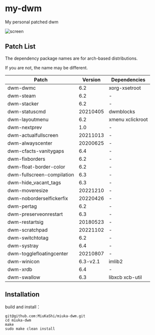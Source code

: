 # my-dwm

My personal patched dwm

![screen](https://tri-1251426408.cos.ap-tokyo.myqcloud.com/20230620211922496088.jpg)

## Patch List

The dependency package names are for arch-based distributions.

If you are not, the name may be different.

| Patch                      | Version  | Dependencies     |
| -------------------------- | -------- | ---------------- |
| dwm-dwmc                   | 6.2      | xorg-xsetroot    |
| dwm-steam                  | 6.2      | -                |
| dwm-stacker                | 6.2      | -                |
| dwm-statuscmd              | 20210405 | dwmblocks        |
| dwm-layoutmenu             | 6.2      | xmenu xclickroot |
| dwm-nextprev               | 1.0      | -                |
| dwm-actualfullscreen       | 20211013 | -                |
| dwm-alwayscenter           | 20200625 | -                |
| dwm-cfacts-vanitygaps      | 6.4      | -                |
| dwm-fixborders             | 6.2      | -                |
| dwm-float-border-color     | 6.2      | -                |
| dwm-fullscreen-compilation | 6.3      | -                |
| dwm-hide_vacant_tags       | 6.3      | -                |
| dwm-moveresize             | 20221210 | -                |
| dwm-noborderselfickerfix   | 20220426 | -                |
| dwm-pertag                 | 6.2      | -                |
| dwm-preserveonrestart      | 6.3      | -                |
| dwm-restartsig             | 20180523 | -                |
| dwm-scratchpad             | 20221102 | -                |
| dwm-switchtotag            | 6.2      | -                |
| dwm-systray                | 6.4      | -                |
| dwm-togglefloatingcenter   | 20210807 | -                |
| dwm-winicon                | 6.3-v2.1 | imlib2           |
| dwm-xrdb                   | 6.4      | -                |
| dwm-swallow                | 6.3      | libxcb xcb-util  |

## Installation

build and install：

```
git@github.com:MiuKaShi/miuka-dwm.git
cd miuka-dwm
make
sudo make clean install
```
